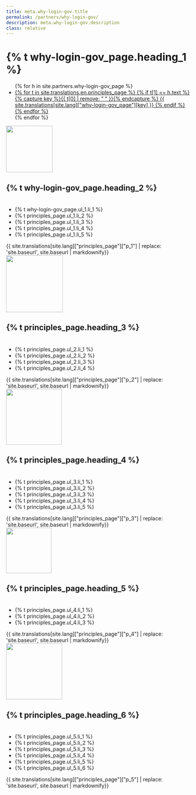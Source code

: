 ```yaml
---
title: meta.why-login-gov.title
permalink: /partners/why-login-gov/
description: meta.why-login-gov.description
class: relative
---
```


<div class="bg-navy">
  <div class="container cntnr-wide px2 py3 sm-py4">
    <h1 class="m0 white">
      {% t why-login-gov_page.heading_1 %}
    </h1>
  </div>
</div>
<div class="bg-white">
  <div class="container cntnr-wide px2 pt4 pb5">
    <div class="clearfix">
      <nav id="pb-nav--side-cntnr" class="sm-col-right sm-col-4 sm-show">
        <ul id="pb-nav--side" class="list-reset nav">
          {% for h in site.partners.why-login-gov_page %}
            <li class="border-bottom nav-sidenav-item">
              <a class="p2 block h6" href="#{{h.anchor}}">
                {% for t in site.translations.en.principles_page %}
                  {% if t[1] == h.text %}
                    {% capture key %}{{ t[0] | remove: " " }}{% endcapture %}
                    {{ site.translations[site.lang]["why-login-gov_page"][key] }}
                  {% endif %}
                {% endfor %}
              </a>
            </li>
          {% endfor %}
        </ul>
      </nav>
      <div class="sm-col sm-col-8 sm-pr5">
        <div class="mb4 pt2" id="users">
          <img alt="" width="126" class="mb3 block" src="{{ '/assets/img/graphic-users.svg' | prepend: site.baseurl }}">
          <h2 class="mt0 mb1">
            {% t why-login-gov_page.heading_2 %}
          </h2>
          <img alt="" class="mb2" src="{{ '/assets/img/hr-red-3.svg' | prepend: site.baseurl }}" height="6">
          <ul class="list-reset mb3 serif bold list-checked">
            <li class="mb2 pl3">
              {% t why-login-gov_page.ul_1.li_1 %}
            </li>
            <li class="mb2 pl3">
              {% t principles_page.ul_1.li_2 %}
            </li>
            <li class="mb2 pl3">
              {% t principles_page.ul_1.li_3 %}
            </li>
            <li class="mb2 pl3">
              {% t principles_page.ul_1.li_4 %}
            </li>
            <li class="mb2 pl3">
              {% t principles_page.ul_1.li_5 %}
            </li>
          </ul>
          <div class="mb3 pb2 border-bottom border-light-blue h3"> 
            {{ site.translations[site.lang]["principles_page"]["p_1"] | replace: 'site.baseurl', site.baseurl | markdownify}}
          </div>
        </div>
        <div class="mb4 pt2" id="transparent">
          <img alt="" width="154" class="mb3 block" src="{{ '/assets/img/graphic-venn.svg' | prepend: site.baseurl }}">
          <h2 class="mt0 mb1">
            {% t principles_page.heading_3 %}
          </h2>
          <img alt="" class="mb2" src="{{ '/assets/img/hr-red-4.svg' | prepend: site.baseurl }}" height="6">
          <ul class="list-reset mb3 serif bold list-checked">
            <li class="mb2 pl3">
              {% t principles_page.ul_2.li_1 %}
            </li>
            <li class="mb2 pl3">
              {% t principles_page.ul_2.li_2 %}
            </li>
            <li class="mb2 pl3">
              {% t principles_page.ul_2.li_3 %}
            </li>
            <li class="mb2 pl3">
              {% t principles_page.ul_2.li_4 %}
            </li>
          </ul>
          <div class="mb3 pb2 border-bottom border-light-blue h3">
            {{ site.translations[site.lang]["principles_page"]["p_2"] | replace: 'site.baseurl', site.baseurl | markdownify}}
          </div>
        </div>
        <div class="mb4 pt2" id="flexible">
          <img alt="" width="151" class="mb3 block" src="{{ '/assets/img/graphic-half-circle.svg' | prepend: site.baseurl }}">
          <h2 class="mt0 mb1">
            {% t principles_page.heading_4 %}
          </h2>
          <img alt="" class="mb2" src="{{ '/assets/img/hr-red-5.svg' | prepend: site.baseurl }}" height="6">
          <ul class="list-reset mb3 serif bold list-checked">
            <li class="mb2 pl3">
              {% t principles_page.ul_3.li_1 %}
            </li>
            <li class="mb2 pl3">
              {% t principles_page.ul_3.li_2 %}
            </li>
            <li class="mb2 pl3">
              {% t principles_page.ul_3.li_3 %}
            </li>
            <li class="mb2 pl3">
              {% t principles_page.ul_3.li_4 %}
            </li>
            <li class="mb2 pl3">
              {% t principles_page.ul_3.li_5 %}
            </li>
          </ul>
          <div class="mb3 pb2 border-bottom border-light-blue h3">
            {{ site.translations[site.lang]["principles_page"]["p_3"] | replace: 'site.baseurl', site.baseurl | markdownify}}
          </div>
        </div>
        <div class="mb4 pt2" id="privacy">
          <img alt="" width="123" class="mb3 block" src="{{ '/assets/img/graphic-locks.svg' | prepend: site.baseurl }}">
          <h2 class="mt0 mb1">
            {% t principles_page.heading_5 %}
          </h2><img alt="" class="mb2" src="{{ '/assets/img/hr-red-6.svg' | prepend: site.baseurl }}" height="6">
          <ul class="list-reset mb3 serif bold list-checked">
            <li class="mb2 pl3">
              {% t principles_page.ul_4.li_1 %}
            </li>
            <li class="mb2 pl3">
              {% t principles_page.ul_4.li_2 %}
            </li>
            <li class="mb2 pl3">
              {% t principles_page.ul_4.li_3 %}
            </li>
          </ul>
          <div class="mb3 pb2 border-bottom border-light-blue h3">
            {{ site.translations[site.lang]["principles_page"]["p_4"] | replace: 'site.baseurl', site.baseurl | markdownify}}
          </div>
        </div>
        <div class="mb2 pt2" id="security">
          <img alt="" width="152" class="mb3 block" src="{{ '/assets/img/graphic-hex.svg' | prepend: site.baseurl }}">
          <h2 class="mt0 mb1">
            {% t principles_page.heading_6 %}
          </h2>
          <img alt="" class="mb2" src="{{ '/assets/img/hr-red-7.svg' | prepend: site.baseurl }}" height="6">
          <ul class="list-reset mb3 serif bold list-checked">
            <li class="mb2 pl3">
              {% t principles_page.ul_5.li_1 %}
            </li>
            <li class="mb2 pl3">
              {% t principles_page.ul_5.li_2 %}
            </li>
            <li class="mb2 pl3">
              {% t principles_page.ul_5.li_3 %}
            </li>
            <li class="mb2 pl3">
              {% t principles_page.ul_5.li_4 %}
            </li>
            <li class="mb2 pl3">
              {% t principles_page.ul_5.li_5 %}
            </li>
            <li class="mb2 pl3">
              {% t principles_page.ul_5.li_6 %}
            </li>
          </ul>
          <div class="mb3 pb2 border-bottom border-light-blue h3">
            {{ site.translations[site.lang]["principles_page"]["p_5"] | replace: 'site.baseurl', site.baseurl | markdownify}}
          </div>
        </div>
      </div>
    </div>
  </div>
</div>
